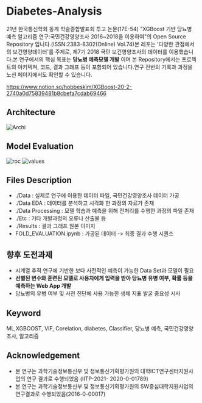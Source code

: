 # Diabetes-Analysis
21년 한국통신학회 동계 학술종합발표회 투고 논문(17E-54) "XGBoost 기반 당뇨병 예측 알고리즘 연구:국민건강영양조사 2016~2018을 이용하여"의 Open Source Repository 입니다.(ISSN:2383-8302(Online) Vol.74)본 레포는 '다양한 관점에서의 보건영양데이터'를 주제로, 제7기 2018 국민 보건영양조사의 데이터를 이용했습니다.본 연구에서의 핵심 목표는 **당뇨병 예측모델 개발** 이며 본 Repository에서는 프로젝트의 아키텍쳐, 코드, 결과 그래프 등이 포함되어 있습니다.연구 전반의 기록과 과정을 노션 페이지에서도 확인할 수 있습니다.

https://www.notion.so/hobbeskim/XGBoost-20-2-2740a0d75839481b8cbefa7cdab69466
## Architecture
![Archi](https://user-images.githubusercontent.com/57410044/106548637-b39bfc00-6552-11eb-91ce-3b629b599dfc.png)

## Model Evaluation
![roc](https://user-images.githubusercontent.com/57410044/106548802-070e4a00-6553-11eb-92ba-c49ce1859fd2.jpg)
![values](https://user-images.githubusercontent.com/57410044/106548809-0a093a80-6553-11eb-9e4c-09cdf0572662.png)


## Files Description

- ./Data : 실제로 연구에 이용한 데이터 파일, 국민건강영양조사 데이터 가공
- ./Data EDA : 데이터를 분석하고 시각화 한 과정의 자료가 존재
- ./Data Processing : 모델 학습과 예측을 위해 전처리를 수행한 과정의 파일 존재 
- ./Etc : 기타 개발과정의 오류나 산출물 등
- ./Results : 결과 그래프 원본 이미지
- FOLD_EVALUATION.ipynb : 가공된 데이터 -> 최종 결과 수행 시퀀스


## 향후 도전과제
- 시계열 추적 연구에 기반한 보다 사전적인 예측이 가능한 Data Set과 모델이 필요
- **선별된 변수와 훈련된 모델로 사용자에게 입력을 받아 당뇨병 유병 여부, 확률 등을 예측하는 Web App 개발**
- 당뇨병의 유병 여부 및 사전 진단에 사용 가능한 생체 지표 발굴 중요성 시사

##  Keyword
ML,XGBOOST, VIF, Corelation, diabetes, Classifier, 당뇨병 예측, 국민건강영양조사, 알고리즘

## Acknowledgement
- 본 연구는 과학기술정보통신부 및 정보통신기획평가원의 대학ICT연구센터지원사업의 연구 결과로 수행되었음 (IITP-2021- 2020-0-01789)
- 본 연구는 과학기술정보통신부 및 정보통신기획평가원의 SW중심대학지원사업의 연구결과로 수행되었음(2016-0-00017)